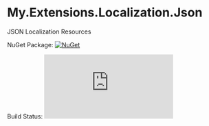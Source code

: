 # My.Extensions.Localization.Json
JSON Localization Resources

NuGet Package: [![NuGet](https://img.shields.io/nuget/v/My.Extensions.Localization.Json.svg)](https://www.nuget.org/packages/My.Extensions.Localization.Json/2.0.0)

Build Status: [![Build Status](https://hishamco.visualstudio.com/GitHub%20OSS/_apis/build/status/hishamco.My.Extensions.Localization.Json?branchName=master)](https://hishamco.visualstudio.com/GitHub%20OSS/_build/latest?definitionId=1&branchName=master)
